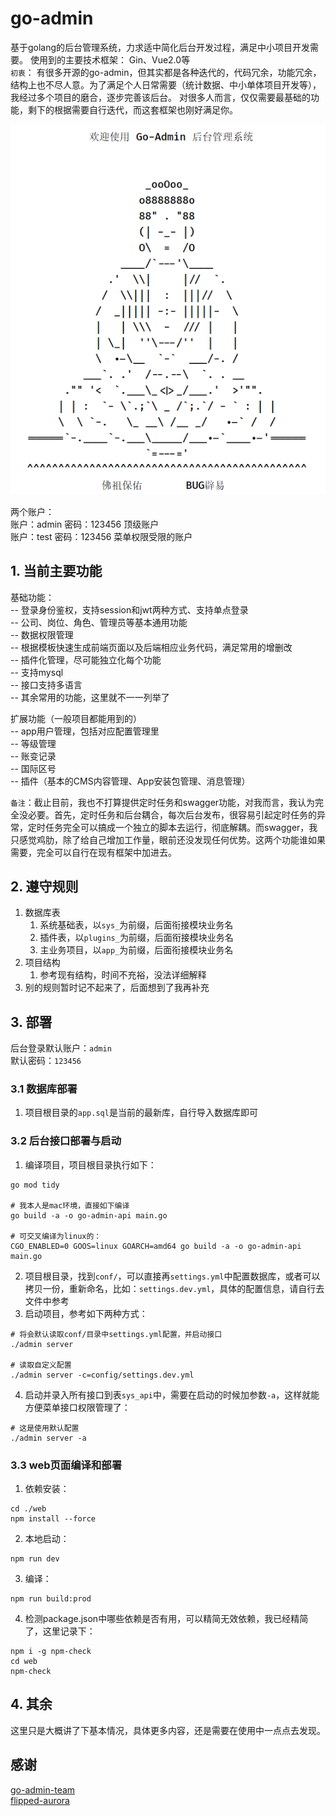 # go-admin
基于golang的后台管理系统，力求适中简化后台开发过程，满足中小项目开发需要。
使用到的主要技术框架：
Gin、Vue2.0等  
`初衷`：
有很多开源的go-admin，但其实都是各种迭代的，代码冗余，功能冗余，结构上也不尽人意。为了满足个人日常需要（统计数据、中小单体项目开发等），我经过多个项目的磨合，逐步完善该后台。
对很多人而言，仅仅需要最基础的功能，剩下的根据需要自行迭代，而这套框架也刚好满足你。

![启动](/doc/1.png)

两个账户：  
账户：admin 密码：123456  顶级账户  
账户：test  密码：123456  菜单权限受限的账户  

## 1. 当前主要功能
基础功能：   
-- 登录身份鉴权，支持session和jwt两种方式、支持单点登录   
-- 公司、岗位、角色、管理员等基本通用功能  
-- 数据权限管理   
-- 根据模板快速生成前端页面以及后端相应业务代码，满足常用的增删改   
-- 插件化管理，尽可能独立化每个功能   
-- 支持mysql  
-- 接口支持多语言  
-- 其余常用的功能，这里就不一一列举了  

扩展功能（一般项目都能用到的）   
-- app用户管理，包括对应配置管理里   
-- 等级管理   
-- 账变记录  
-- 国际区号  
-- 插件（基本的CMS内容管理、App安装包管理、消息管理）  

`备注`：截止目前，我也不打算提供定时任务和swagger功能，对我而言，我认为完全没必要。首先，定时任务和后台耦合，每次后台发布，很容易引起定时任务的异常，定时任务完全可以搞成一个独立的脚本去运行，彻底解耦。而swagger，我只感觉鸡肋，除了给自己增加工作量，眼前还没发现任何优势。这两个功能谁如果需要，完全可以自行在现有框架中加进去。

## 2. 遵守规则
1. 数据库表
   1. 系统基础表，以`sys_`为前缀，后面衔接模块业务名  
   2. 插件表，以`plugins_`为前缀，后面衔接模块业务名  
   3. 主业务项目，以`app_`为前缀，后面衔接模块业务名  
2. 项目结构
   1. 参考现有结构，时间不充裕，没法详细解释  
3. 别的规则暂时记不起来了，后面想到了我再补充  

## 3. 部署
后台登录默认账户：`admin`  
默认密码：`123456`  

### 3.1 数据库部署
1. 项目根目录的`app.sql`是当前的最新库，自行导入数据库即可  

### 3.2 后台接口部署与启动
1. 编译项目，项目根目录执行如下：  
```shell
go mod tidy

# 我本人是mac环境，直接如下编译
go build -a -o go-admin-api main.go

# 可交叉编译为linux的：
CGO_ENABLED=0 GOOS=linux GOARCH=amd64 go build -a -o go-admin-api main.go
```
2. 项目根目录，找到`conf/`，可以直接再`settings.yml`中配置数据库，或者可以拷贝一份，重新命名，比如：`settings.dev.yml`，具体的配置信息，请自行去文件中参考
3. 启动项目，参考如下两种方式：
```shell
# 将会默认读取conf/目录中settings.yml配置，并启动接口
./admin server

# 读取自定义配置
./admin server -c=config/settings.dev.yml
```
4. 启动并录入所有接口到表`sys_api`中，需要在启动的时候加参数`-a`，这样就能方便菜单接口权限管理了：
```shell
# 这是使用默认配置
./admin server -a
```

### 3.3 web页面编译和部署
1. 依赖安装：
```shell
cd ./web
npm install --force
```
2. 本地启动：
```shell
npm run dev
```
3. 编译：
```shell
npm run build:prod
```
4. 检测package.json中哪些依赖是否有用，可以精简无效依赖，我已经精简了，这里记录下：
```shell
npm i -g npm-check
cd web
npm-check
```

## 4. 其余
这里只是大概讲了下基本情况，具体更多内容，还是需要在使用中一点点去发现。  

## 感谢
[go-admin-team](https://github.com/go-admin-team)  
[flipped-aurora](https://github.com/flipped-aurora)
